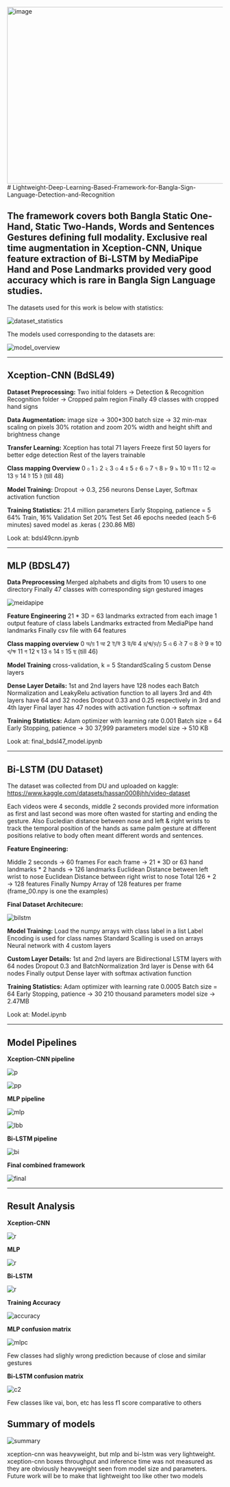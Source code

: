 <img width="890" height="413" alt="image" src="https://github.com/user-attachments/assets/3dbff37c-ac67-4f9e-9de7-b0500105f201" /># Lightweight-Deep-Learning-Based-Framework-for-Bangla-Sign-Language-Detection-and-Recognition

The framework covers both Bangla Static One-Hand, Static Two-Hands, Words and Sentences Gestures defining full modality. Exclusive real time augmentation in Xception-CNN, Unique feature extraction of Bi-LSTM by MediaPipe Hand and Pose Landmarks provided very good accuracy which is rare in Bangla Sign Language studies.
---
The datasets used for this work is below with statistics:

![dataset_statistics](assets/dataset_statistics.png)

The models used corresponding to the datasets are:

![model_overview](assets/model_overview.png)

---

## Xception-CNN (BdSL49)

**Dataset Preprocessing:**
Two initial folders → Detection & Recognition
Recognition folder → Cropped palm region
Finally 49 classes with cropped hand signs

**Data Augmentation:**
image size → 300*300
batch size → 32
min-max scaling on pixels
30% rotation and zoom
20% width and height shift and brightness change

**Transfer Learning:**
Xception has total 71 layers
Freeze first 50 layers for
       better edge detection
 Rest of the layers trainable

**Class mapping Overview**
0	০
1	১
2	২
3	৩
4	৪
5	৫
6	৬
7	৭
8	৮
9	৯
10	ড
11	ঢ
12	ঞ
13	ড়
14	ট
15	ঠ (till 48)

**Model Training:**
Dropout → 0.3, 256 neurons
Dense Layer, Softmax activation function

**Training Statistics:**
21.4 million parameters
Early Stopping, patience = 5
64% Train, 16% Validation Set
20% Test Set
46 epochs needed (each 5-6 minutes)
saved model as .keras ( 230.86 MB)

Look at: bdsl49cnn.ipynb

---

## MLP (BDSL47)

**Data Preprocessing**
Merged alphabets and digits from 10 users to one directory
Finally 47 classes with corresponding sign gestured images 

![meidapipe](assets/mediapipe.png)

**Feature Engineering**
21 * 3D = 63 landmarks extracted from each image
1 output feature of class labels
Landmarks extracted from MediaPipe hand landmarks
Finally csv file with 64 features 

**Class mapping overview**
0	অ/য়
1	আ
2	ই/ঈ
3	উ/ঊ
4	র/ঋ/ড়/ঢ়
5	এ
6	ঐ
7	ও
8	ঔ
9	ক
10	খ/ক্ষ
11	গ
12	ঘ
13	ঙ
14	চ
15	ছ (till 46)

**Model Training**
cross-validation, k = 5
StandardScaling
5 custom Dense layers

**Dense Layer Details:**
1st and 2nd layers have 128 nodes each
Batch Normalization and LeakyRelu activation function to all layers
3rd and 4th layers have 64 and 32 nodes 
Dropout 0.33 and 0.25 respectively in 3rd and 4th layer
Final layer has 47 nodes with activation 
function → softmax

**Training Statistics:**
Adam optimizer with learning rate 0.001
Batch size = 64
Early Stopping, patience → 30
37,999 parameters 
model size → 510 KB

Look at: final_bdsl47_model.ipynb

---

## Bi-LSTM (DU Dataset)

The dataset was collected from DU and uploaded on kaggle: https://www.kaggle.com/datasets/hassan0008jhh/video-dataset

Each videos were 4 seconds, middle 2 seconds provided more information as first and last second was more often wasted for starting and ending the gesture. Also Eucledian distance between nose and left & right wrists to track the temporal position of the hands as same palm gesture at different positions relative to body often meant different words and sentences.

**Feature Engineering:**
 
Middle 2 seconds → 60 frames
For each frame ->
            21 * 3D or 63 hand landmarks * 2 hands → 126 landmarks
            Euclidean Distance between left wrist to nose
            Euclidean Distance between right wrist to nose
Total 126 + 2 → 128 features
Finally Numpy Array of 128 features per frame (frame_00.npy is one the examples)

**Final Dataset Architecure:**

![bilstm](assets/preprocessbilstm.png)

**Model Training:**
Load the numpy arrays with class label in a list
Label Encoding is used for class names
Standard Scalling is used on arrays
Neural network with 4 custom layers

**Custom Layer Details:**
1st and 2nd layers are Bidirectional LSTM layers with 64 nodes
Dropout 0.3 and BatchNormalization
3rd layer is Dense with 64 nodes
Finally output Dense layer with softmax activation function

**Training Statistics:**
Adam optimizer with learning rate 0.0005
Batch size = 64
Early Stopping, patience → 30
210 thousand parameters 
model size → 2.47MB

Look at: Model.ipynb

---

## Model Pipelines

**Xception-CNN pipeline**

![p](assets/p1.png)

![pp](assets/p1pipe.png)

**MLP pipeline**

![mlp](assets/mlp.png)

![lbb](assets/labib.png)

**Bi-LSTM pipeline**

![bi](assets/bi.png)

**Final combined framework**

![final](assets/final.png)

---

## Result Analysis

**Xception-CNN**

![r](assets/r1.png)

**MLP**

![r](assets/r2.png)

**Bi-LSTM**

![r](assets/r3.png)

**Training Accuracy**

![accuracy](assets/accuracy.png)

**MLP confusion matrix**

![mlpc](assets/mlpc.png)

Few classes had slighly wrong prediction because of close and similar gestures

**Bi-LSTM confusion matrix**

![c2](assets/c2.png)

Few classes like vai, bon, etc has less f1 score comparative to others

## Summary of models

![summary](assets/summary.png)

xception-cnn was heavyweight, but mlp and bi-lstm was very lightweight. xception-cnn boxes throughput and inference time was not measured as they are obviously heavyweight seen from model size and parameters. Future work will be to make that lightweight too like other two models







